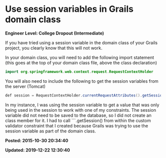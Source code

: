 # Use session variables in Grails domain class

**Engineer Level: College Dropout (Intermediate)** 

If you have tried using a session variable in the domain class of your Grails project, you clearly know that this will not work.

In your domain class, you will need to add the following import statement (this goes at the top of your domain class file, above the class declaration)

``` java
import org.springframework.web.context.request.RequestContextHolder
```

You will also need to include the following to get the session variables from the server (Tomcat)

```java
def session = RequestContextHolder.currentRequestAttributes().getSession()
```

In my instance, I was using the session variable to get a value that was only being used in the session to work with one of my constraints. The session variable did not need to be saved to the database, so I did not create an class member for it. I had to call ```.getSession() </span>from within the custom validator constraint that I created because Grails was trying to use the session variable as part of the domain class.

**Posted: 2015-10-30 20:34:40** 

**Updated: 2019-12-22 12:30:40** 


